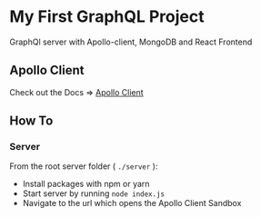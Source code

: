 # My First GraphQL Project

GraphQl server with Apollo-client, MongoDB and React Frontend

## Apollo Client

Check out the Docs => [Apollo Client](https://www.apollographql.com/docs/apollo-server/getting-started/)

## How To

### Server

From the root server folder ( `./server` ):

- Install packages with npm or yarn
- Start server by running `node index.js`
- Navigate to the url which opens the Apollo Client Sandbox
